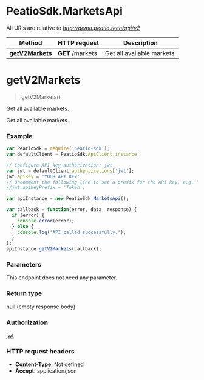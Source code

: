 # PeatioSdk.MarketsApi

All URIs are relative to *http://demo.peatio.tech/api/v2*

Method | HTTP request | Description
------------- | ------------- | -------------
[**getV2Markets**](MarketsApi.md#getV2Markets) | **GET** /markets | Get all available markets.


<a name="getV2Markets"></a>
# **getV2Markets**
> getV2Markets()

Get all available markets.

Get all available markets.

### Example
```javascript
var PeatioSdk = require('peatio-sdk');
var defaultClient = PeatioSdk.ApiClient.instance;

// Configure API key authorization: jwt
var jwt = defaultClient.authentications['jwt'];
jwt.apiKey = 'YOUR API KEY';
// Uncomment the following line to set a prefix for the API key, e.g. "Token" (defaults to null)
//jwt.apiKeyPrefix = 'Token';

var apiInstance = new PeatioSdk.MarketsApi();

var callback = function(error, data, response) {
  if (error) {
    console.error(error);
  } else {
    console.log('API called successfully.');
  }
};
apiInstance.getV2Markets(callback);
```

### Parameters
This endpoint does not need any parameter.

### Return type

null (empty response body)

### Authorization

[jwt](../README.md#jwt)

### HTTP request headers

 - **Content-Type**: Not defined
 - **Accept**: application/json

